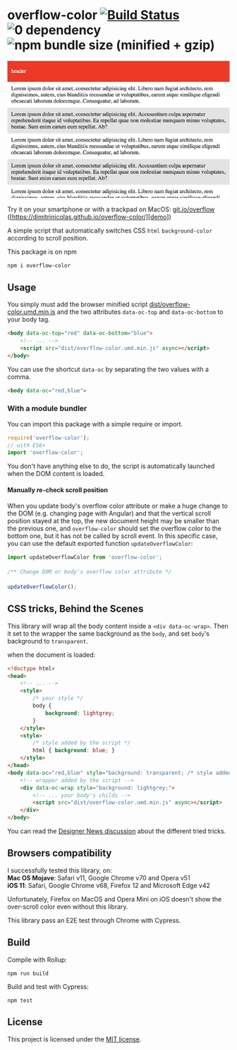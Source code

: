 # overflow-color [![Build Status][travis badge]][travis link] ![0 dependency][dependency badge] ![npm bundle size (minified + gzip)][size badge]

[![Demo](fixtures/demo.gif)][demo]

Try it on your smartphone or with a trackpad on MacOS: [git.io/overflow][demo] 
([https://dimitrinicolas.github.io/overflow-color/][demo])

A simple script that automatically switches CSS `html` `background-color` 
according to scroll position.

This package is on npm

```console
npm i overflow-color
```

## Usage

You simply must add the browser minified script 
[dist/overflow-color.umd.min.js](dist/overflow-color.umd.min.js) and the two 
attributes `data-oc-top` and `data-oc-bottom` to your body tag.

```html
<body data-oc-top="red" data-oc-bottom="blue">
    <!-- ... -->
    <script src="dist/overflow-color.umd.min.js" async></script>
</body>
```

You can use the shortcut `data-oc` by separating the two values with a comma.

```html
<body data-oc="red,blue">
```

### With a module bundler

You can import this package with a simple require or import.

```javascript
require('overflow-color');
// with ES6+
import 'overflow-color';
```

You don't have anything else to do, the script is automatically launched when 
the DOM content is loaded.

#### Manually re-check scroll position

When you update body's overflow color attribute or make a huge change to the DOM 
(e.g. changing page with Angular) and that the vertical scroll position stayed
at the top, the new document height may be smaller than the previous one, and
`overflow-color` should set the overflow color to the bottom one, but it has not
be called by scroll event. In this specific case, you can use the default
exported function `updateOverflowColor`:

```javascript
import updateOverflowColor from 'overflow-color';

/** Change DOM or body's overflow color attribute */

updateOverflowColor();
```

## CSS tricks, Behind the Scenes

This library will wrap all the body content inside a `<div data-oc-wrap>`.
Then it set to the wrapper the same background as the `body`, and set `body`'s 
background to `transparent`.

when the document is loaded:

```html
<!doctype html>
<head>
    <!-- ... -->
    <style>
        /* your style */
        body {
            background: lightgrey;
        }
    </style>
    <style>
        /* style added by the script */
        html { background: blue; }
    </style>
</head>
<body data-oc="red,blue" style="background: transparent; /* style added by the script */ ">
    <!-- wrapper added by the script -->
    <div data-oc-wrap style="background: lightgrey;">
        <!-- ... your body's childs -->
        <script src="dist/overflow-color.umd.min.js" async></script>
    </div>
</body>
```

You can read the [Designer News discussion][dn] about the different tried 
tricks.

## Browsers compatibility

I successfully tested this library, on:  
**Mac OS Mojave**: Safari v11, Google Chrome v70 and Opera v51  
**iOS 11**: Safari, Google Chrome v68, Firefox 12 and Microsoft Edge v42

Unfortunately, Firefox on MacOS and Opera Mini on iOS doesn't show the
over-scroll color even without this library.

This library pass an E2E test through Chrome with Cypress.

## Build

Compile with Rollup:

```console
npm run build
```

Build and test with Cypress:

```console
npm test
```

## License

This project is licensed under the [MIT license](LICENSE).

[travis badge]: https://travis-ci.org/dimitrinicolas/overflow-color.svg?branch=master
[travis link]: https://travis-ci.org/dimitrinicolas/overflow-color
[dependency badge]: https://img.shields.io/badge/dependencies-0-brightgreen.svg
[size badge]: https://img.shields.io/bundlephobia/minzip/overflow-color.svg

[demo]: https://dimitrinicolas.github.io/overflow-color/
[dn]: https://www.designernews.co/stories/91663-switch-html-background-color-in-order-to-get-two-overflow-scrolling-colors-on-smartphones

